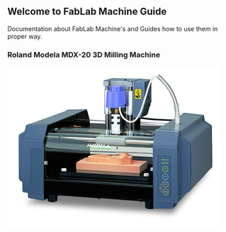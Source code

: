 ## Welcome to FabLab Machine Guide

Documentation about FabLab Machine's and Guides how to use them in proper way.

### Roland Modela MDX-20 3D Milling Machine

![Roland Modela](https://raw.githubusercontent.com/salmanfarisvp/fablab-docs/master/img/modela/main.jpg)
